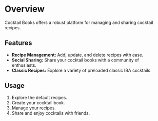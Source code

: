 # Overview

Cocktail Books offers a robust platform for managing and sharing cocktail recipes.

## Features
- **Recipe Management:** Add, update, and delete recipes with ease.
- **Social Sharing:** Share your cocktail books with a community of enthusiasts.
- **Classic Recipes:** Explore a variety of preloaded classic IBA cocktails.

## Usage
1. Explore the default recipes.
2. Create your cocktail book.
3. Manage your recipes.
4. Share and enjoy cocktails with friends.
